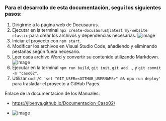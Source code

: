 ### Para el desarrollo de esta documentación, seguí los siguientes pasos:

1. Dirigirme a la página web de Docusaurus.
2. Ejecutar en la terminal `npx create-docusaurus@latest my-website classic` para crear los archivos y dependencias necesarias.
   ![image](https://github.com/JLBenYa/Documentacion_Caso02/assets/139522250/4c0ee132-b19f-408b-bff9-d9452c6b29aa)
3. Iniciar el proyecto con `npm start`.
4. Modificar los archivos en Visual Studio Code, añadiendo y eliminando pestañas según fuera necesario.
5. Leer cada archivo Word y convertir su contenido utilizando Markdown.
  ![image](https://github.com/JLBenYa/Documentacion_Caso02/assets/139522250/0bbb39b9-91bf-42a5-82fc-42292fdd3ee6)
6. Ejecutar en la terminal `npm run build`, `git init`, `git add .`, y `git commit -m "caso02"`.
7. Utilizar `cmd /C 'set "GIT_USER=<GITHUB_USERNAME>" && npm run deploy'` para trasladar el proyecto a GitHub Pages.

Enlace de la documentacion de los Manuales:
- https://jlbenya.github.io/Documentacion_Caso02/

- ![image](https://github.com/JLBenYa/Documentacion_Caso02/assets/139522250/ab862271-a05a-4281-81ea-5d1500486261)



